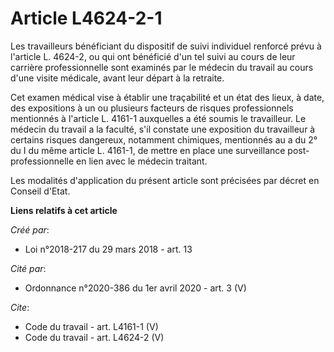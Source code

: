 # Article L4624-2-1

Les travailleurs bénéficiant du dispositif de suivi individuel renforcé prévu à l'article L. 4624-2, ou qui ont bénéficié
d'un tel suivi au cours de leur carrière professionnelle sont examinés par le médecin du travail au cours d'une visite
médicale, avant leur départ à la retraite. 

Cet examen médical vise à établir une traçabilité et un état des lieux, à date, des expositions à un ou plusieurs facteurs de
risques professionnels mentionnés à l'article L. 4161-1 auxquelles a été soumis le travailleur. Le médecin du travail a la
faculté, s'il constate une exposition du travailleur à certains risques dangereux, notamment chimiques, mentionnés au a du 2°
du I du même article L. 4161-1, de mettre en place une surveillance post-professionnelle en lien avec le médecin traitant. 

Les modalités d'application du présent article sont précisées par décret en Conseil d'Etat.

**Liens relatifs à cet article**

_Créé par_:

  - Loi n°2018-217 du 29 mars 2018 - art. 13

_Cité par_:

  - Ordonnance n°2020-386 du 1er avril 2020 - art. 3 (V)

_Cite_:

  - Code du travail - art. L4161-1 (V)
  - Code du travail - art. L4624-2 (V)
